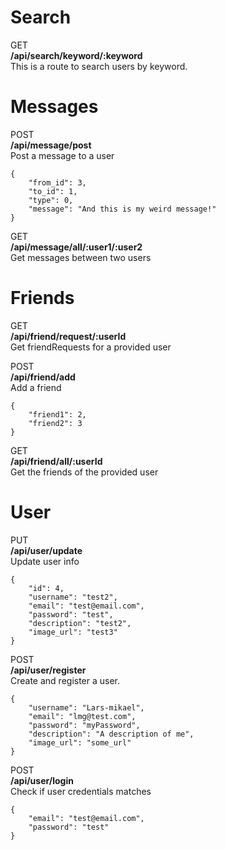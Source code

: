 # Search
GET  
**/api/search/keyword/:keyword**  
This is a route to search users by keyword.

# Messages

POST  
**/api/message/post**  
Post a message to a user  
```
{
	"from_id": 3,
	"to_id": 1,
	"type": 0,
	"message": "And this is my weird message!"
}
```

GET  
**/api/message/all/:user1/:user2**  
Get messages between two users


# Friends
GET  
**/api/friend/request/:userId**  
Get friendRequests for a provided user  

POST  
**/api/friend/add**  
Add a friend
```
{
	"friend1": 2,
	"friend2": 3
}
```

GET  
**/api/friend/all/:userId**  
Get the friends of the provided user

# User
PUT  
**/api/user/update**  
Update user info
```
{
	"id": 4,
	"username": "test2",
	"email": "test@email.com",
	"password": "test",
	"description": "test2",
	"image_url": "test3"
}
```

POST  
**/api/user/register**  
Create and register a user.
```
{
	"username": "Lars-mikael",
	"email": "lmg@test.com",
	"password": "myPassword",
	"description": "A description of me",
	"image_url": "some_url"
}
```

POST  
**/api/user/login**  
Check if user credentials matches
```
{
	"email": "test@email.com",
	"password": "test"
}
```